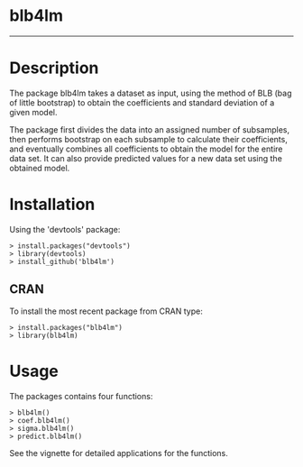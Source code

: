blb4lm
=========
---


# Description #
  The package blb4lm takes a dataset as input, using the method of BLB (bag of little bootstrap) to obtain the coefficients and standard deviation of a given model.
  
  The package first divides the data into an assigned number of subsamples, then performs bootstrap on each subsample to calculate their coefficients, and eventually combines all coefficients to obtain the model for the entire data set. It can also provide predicted values for a new data set using the obtained model.


# Installation #

Using the 'devtools' package:

    > install.packages("devtools")
    > library(devtools)
    > install_github('blb4lm')
    
    
## CRAN ##

To install the most recent package from CRAN type:

    > install.packages("blb4lm")
    > library(blb4lm)

# Usage #

The packages contains four functions:

    > blb4lm()
    > coef.blb4lm()
    > sigma.blb4lm()
    > predict.blb4lm()
    
See the vignette for detailed applications for the functions.
